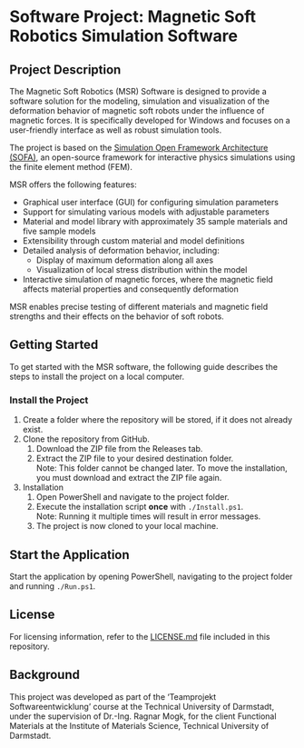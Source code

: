 # Software Project: Magnetic Soft Robotics Simulation Software

## Project Description

The Magnetic Soft Robotics (MSR) Software is designed to provide a software solution for the modeling,
simulation and visualization of the deformation behavior of magnetic soft robots under the influence of magnetic forces.
It is specifically developed for Windows and focuses on a user-friendly interface as well as robust simulation tools.

The project is based on the [Simulation Open Framework Architecture (SOFA)](https://www.sofa-framework.org),
an open-source framework for interactive physics simulations using the finite element method (FEM).

MSR offers the following features:

- Graphical user interface (GUI) for configuring simulation parameters
- Support for simulating various models with adjustable parameters
- Material and model library with approximately 35 sample materials and five sample models
- Extensibility through custom material and model definitions
- Detailed analysis of deformation behavior, including:
  - Display of maximum deformation along all axes
  - Visualization of local stress distribution within the model
- Interactive simulation of magnetic forces, where the magnetic field affects material properties and consequently deformation

MSR enables precise testing of different materials and magnetic field strengths and their effects on the behavior of soft robots.

## Getting Started

To get started with the MSR software, the following guide describes the steps to install the project on a local computer.

### Install the Project

1. Create a folder where the repository will be stored, if it does not already exist.
2. Clone the repository from GitHub.
   1. Download the ZIP file from the Releases tab.
   2. Extract the ZIP file to your desired destination folder.\
    Note: This folder cannot be changed later. To move the installation, you must download and extract the ZIP file again.
3. Installation
   1. Open PowerShell and navigate to the project folder.
   2. Execute the installation script **once** with `./Install.ps1`.\
    Note: Running it multiple times will result in error messages.
   3. The project is now cloned to your local machine.

## Start the Application

Start the application by opening PowerShell, navigating to the project folder and running `./Run.ps1`.

## License

For licensing information, refer to the [LICENSE.md](./LICENSE.md) file included in this repository.

## Background

This project was developed as part of the ‘Teamprojekt Softwareentwicklung’ course at the Technical University of Darmstadt, under the supervision of Dr.-Ing. Ragnar Mogk, for the client Functional Materials at the Institute of Materials Science, Technical University of Darmstadt.
